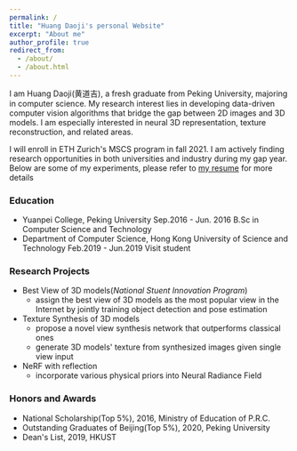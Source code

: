 ```yaml
---
permalink: /
title: "Huang Daoji's personal Website"
excerpt: "About me"
author_profile: true
redirect_from: 
  - /about/
  - /about.html
---
```


I am Huang Daoji(黄道吉), a fresh graduate from Peking University, majoring in computer science. My research interest lies in developing data-driven computer vision algorithms that bridge the gap between 2D images and 3D models. I am especially interested in neural 3D representation, texture reconstruction, and related areas.

I will enroll in ETH Zurich's MSCS program in fall 2021. I am actively finding research opportunities in both universities and industry during my gap year. Below are some of my experiments, please refer to [my resume](https://DanDoge.github.io/files/CV_HuangDaoji.pdf) for more details

### Education

- Yuanpei College, Peking University
Sep.2016 - Jun. 2016
B.Sc in Computer Science and Technology
- Department of Computer Science, Hong Kong University of Science and Technology
Feb.2019 - Jun.2019
Visit student

### Research Projects

- Best View of 3D models(*National Stuent Innovation Program*)
  - assign the best view of 3D models as the most popular view in the Internet by jointly training object detection and pose estimation
- Texture Synthesis of 3D models
  - propose a novel view synthesis network that outperforms classical ones
  - generate 3D models' texture from synthesized images given single view input
- NeRF with reflection
  - incorporate various physical priors into Neural Radiance Field

### Honors and Awards

- National Scholarship(Top 5%), 2016, Ministry of Education of P.R.C.
- Outstanding Graduates of Beijing(Top 5%), 2020, Peking University
- Dean's List, 2019, HKUST